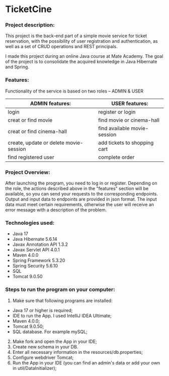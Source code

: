 ﻿# TicketCine

### Project description:

This project is the back-end part of a simple movie service for ticket reservation, with the possibility of user registration and authentication, as well as a set of CRUD operations and REST principals.

I made this project during an online Java course at Mate Academy. The goal of the project is to consolidate the acquired knowledge in Java Hibernate and Spring.

### Features:
Functionality of the service is based on two roles – ADMIN & USER

| ADMIN  features: | USER  features: |
| ---              |-----------------|
| login | register or login         |
| creat or find movie | find movie or cinema-hall |
|creat or find cinema-hall| find available movie-session |
| create, update or delete movie-session | add tickets to shopping cart |
|find registered user | complete order |

### Project Overview:

After launching the program, you need to log in or register.
Depending on the role, the actions described above in the "features" section will be available, so you can send your requests to the corresponding endpoints.
Output and input data to endpoints are provided in json format. The input data must meet certain requirements, otherwise the user will receive an error message with a description of the problem.

### Technologies used:
- Java 17
- Java Hibernate 5.6.14
- Javax Annotation API 1.3.2
- Javax Servlet API 4.0.1
- Maven 4.0.0
- Spring Framework 5.3.20
- Spring Security 5.6.10
- SQL
- Tomcat 9.0.50

### Steps to run the program on your computer:
1. Make sure that following programs are installed:
- Java 17 or higher is required;
- IDE to run the App. I used IntelliJ IDEA Ultimate;
- Maven 4.0.0;
- Tomcat 9.0.50;
- SQL database. For example mySQL;
2. Make fork and open the App in your IDE;
3. Create new schema in your DB.
4. Enter all necessary information in the resources/db.properties;
5. Configure webdriver Tomcat;
6. Run the App in your IDE (you can find an admin's data or add your own in util/DataInitializer);
